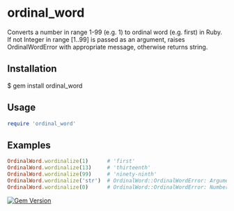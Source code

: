 # ordinal_word

Converts a number in range 1-99 (e.g. 1) to ordinal word (e.g. first) in Ruby.
If not Integer in range [1..99] is passed as an argument, raises OrdinalWordError with appropriate message, otherwise returns string.

## Installation

$ gem install ordinal_word

## Usage

```ruby
require 'ordinal_word'
```

## Examples

```ruby
OrdinalWord.wordinalize(1)      # 'first'
OrdinalWord.wordinalize(13)     # 'thirteenth'
OrdinalWord.wordinalize(99)     # 'ninety-ninth'
OrdinalWord.wordinalize('str')  # OrdinalWord::OrdinalWordError: Argument is not an Integer.
OrdinalWord.wordinalize(0)      # OrdinalWord::OrdinalWordError: Number is less than 1.
```

[![Gem Version](https://badge.fury.io/rb/ordinal_word.svg)](http://badge.fury.io/rb/ordinal_word)